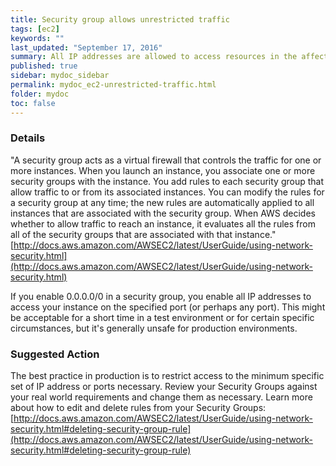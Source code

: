 ```yaml
---
title: Security group allows unrestricted traffic
tags: [ec2]
keywords: ""
last_updated: "September 17, 2016"
summary: All IP addresses are allowed to access resources in the affected security group.                                                     
published: true
sidebar: mydoc_sidebar
permalink: mydoc_ec2-unrestricted-traffic.html
folder: mydoc
toc: false
---
```


### Details  
"A security group acts as a virtual firewall that controls the traffic for one or more instances. When you launch an instance, you associate one or more security groups with the instance. You add rules to each security group that allow traffic to or from its associated instances. You can modify the rules for a security group at any time; the new rules are automatically applied to all instances that are associated with the security group. When AWS decides whether to allow traffic to reach an instance, it evaluates all the rules from all of the security groups that are associated with that instance."
[http://docs.aws.amazon.com/AWSEC2/latest/UserGuide/using-network-security.html](http://docs.aws.amazon.com/AWSEC2/latest/UserGuide/using-network-security.html)

If you enable 0.0.0.0/0 in a security group, you enable all IP addresses to access your instance on the specified port (or perhaps any port). This might be acceptable for a short time in a test environment or for certain specific circumstances, but it's generally unsafe for production environments.

### Suggested Action  
The best practice in production is to restrict access to the minimum specific set of IP address or ports necessary. Review your Security Groups against your real world requirements and change them as necessary. Learn more about how to edit and delete rules from your Security Groups:  
[http://docs.aws.amazon.com/AWSEC2/latest/UserGuide/using-network-security.html#deleting-security-group-rule](http://docs.aws.amazon.com/AWSEC2/latest/UserGuide/using-network-security.html#deleting-security-group-rule)
